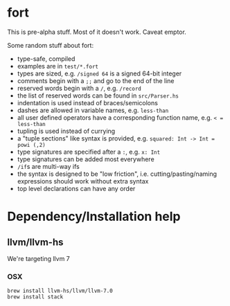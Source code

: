 # fort

This is pre-alpha stuff.  Most of it doesn't work.  Caveat emptor.

Some random stuff about fort:
  - type-safe, compiled
  - examples are in `test/*.fort`
  - types are sized, e.g. `/signed 64` is a signed 64-bit integer
  - comments begin with a `;;` and go to the end of the line
  - reserved words begin with a `/`, e.g. `/record`
  - the list of reserved words can be found in `src/Parser.hs`
  - indentation is used instead of braces/semicolons
  - dashes are allowed in variable names, e.g. `less-than`
  - all user defined operators have a corresponding function name, e.g. `< = less-than`
  - tupling is used instead of currying
  - a "tuple sections" like syntax is provided, e.g. `squared: Int -> Int = powi (,2)`
  - type signatures are specified after a `:`, e.g. `x: Int`
  - type signatures can be added most everywhere
  - `/if`s are multi-way ifs
  - the syntax is designed to be "low friction", i.e. cutting/pasting/naming expressions should work without extra syntax
  - top level declarations can have any order

# Dependency/Installation help
## llvm/llvm-hs
We're targeting llvm 7
### OSX
```
brew install llvm-hs/llvm/llvm-7.0
brew install stack
```
